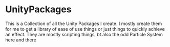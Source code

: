 # UnityPackages
This is a Collection of all the Unity Packages I create. I mostly create them for me to get a library of ease of use things or just things to quickly achieve an effect. They are mostly scripting things, bt also the odd Particle System here and there
